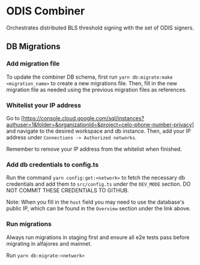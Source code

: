 # ODIS Combiner

Orchestrates distributed BLS threshold signing with the set of ODIS signers.

## DB Migrations

### Add migration file

To update the combiner DB schema, first run `yarn db:migrate:make <migration_name>` to create a new migrations file. Then, fill in the new migration file as needed using the previous migration files as references.

### Whitelist your IP address

Go to [https://console.cloud.google.com/sql/instances?authuser=1&folder=&organizationId=&project=celo-phone-number-privacy] and navigate to the desired workspace and db instance. Then, add your IP address under `Connections -> Authorized networks`.

Remember to remove your IP address from the whitelist when finished.

### Add db credentials to config.ts

Run the command `yarn config:get:<network>` to fetch the necessary db credentials and add them to `src/config.ts` under the `DEV_MODE` section. DO NOT COMMIT THESE CREDENTIALS TO GITHUB.

Note: When you fill in the `host` field you may need to use the database's public IP, which can be found in the `Overview` section under the link above.

### Run migrations

Always run migrations in staging first and ensure all e2e tests pass before migrating in alfajores and mainnet.

Run `yarn db:migrate:<network>`
